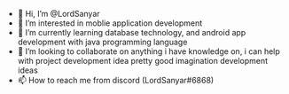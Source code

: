 - 👋 Hi, I’m @LordSanyar
- 👀 I’m interested in moblie application development
- 🌱 I’m currently learning database technology, and android app development with java programming language 
- 💞️ I’m looking to collaborate on anything i have knowledge on, i can help with project development idea pretty good imagination development ideas
- 📫 How to reach me from discord (LordSanyar#6868)

<!---
LordSanyar/LordSanyar is a ✨ special ✨ repository because its `README.md` (this file) appears on your GitHub profile.
You can click the Preview link to take a look at your changes.
--->
